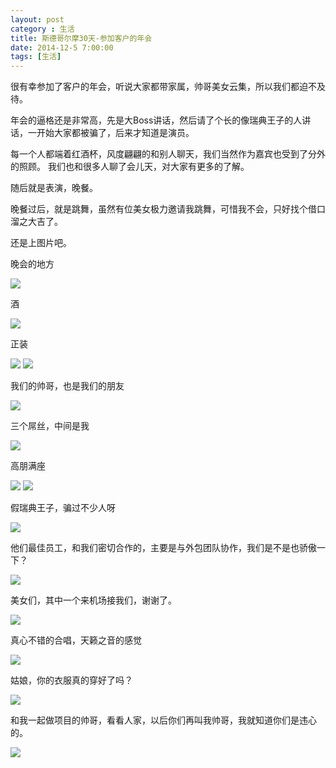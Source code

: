 ```yaml
---
layout: post
category : 生活
title: 斯德哥尔摩30天-参加客户的年会
date: 2014-12-5 7:00:00
tags: [生活]
---
```



很有幸参加了客户的年会，听说大家都带家属，帅哥美女云集，所以我们都迫不及待。

年会的逼格还是非常高，先是大Boss讲话，然后请了个长的像瑞典王子的人讲话，一开始大家都被骗了，后来才知道是演员。

每一个人都端着红酒杯，风度翩翩的和别人聊天，我们当然作为嘉宾也受到了分外的照顾。 我们也和很多人聊了会儿天，对大家有更多的了解。

随后就是表演，晚餐。

晚餐过后，就是跳舞，虽然有位美女极力邀请我跳舞，可惜我不会，只好找个借口溜之大吉了。

还是上图片吧。



晚会的地方

<img class="img-responsive" src="https://cdn.jsdelivr.net/gh/wangdeshui/blogpics@master/winter-party/1.jpg"/>

酒

<img class="img-responsive" src="https://cdn.jsdelivr.net/gh/wangdeshui/blogpics@master/winter-party/2.jpg"/>

正装

<img class="img-responsive" src="https://cdn.jsdelivr.net/gh/wangdeshui/blogpics@master/winter-party/3.jpg"/>


<img class="img-responsive" src="https://cdn.jsdelivr.net/gh/wangdeshui/blogpics@master/winter-party/4.jpg"/>

我们的帅哥，也是我们的朋友

<img class="img-responsive" src="https://cdn.jsdelivr.net/gh/wangdeshui/blogpics@master/winter-party/5.jpg"/>

三个屌丝，中间是我

<img class="img-responsive" src="https://cdn.jsdelivr.net/gh/wangdeshui/blogpics@master/winter-party/6.jpg"/>

高朋满座

<img class="img-responsive" src="https://cdn.jsdelivr.net/gh/wangdeshui/blogpics@master/winter-party/7.jpg"/>

<img class="img-responsive" src="https://cdn.jsdelivr.net/gh/wangdeshui/blogpics@master/winter-party/8.jpg"/>


假瑞典王子，骗过不少人呀

<img class="img-responsive" src="https://cdn.jsdelivr.net/gh/wangdeshui/blogpics@master/winter-party/9.jpg"/>

他们最佳员工，和我们密切合作的，主要是与外包团队协作，我们是不是也骄傲一下？

<img  class="img-responsive" src="https://cdn.jsdelivr.net/gh/wangdeshui/blogpics@master/winter-party/10.jpg"/>

美女们，其中一个来机场接我们，谢谢了。

<img  class="img-responsive" src="https://cdn.jsdelivr.net/gh/wangdeshui/blogpics@master/winter-party/11.jpg"/>

真心不错的合唱，天籁之音的感觉

<img class="img-responsive" src="https://cdn.jsdelivr.net/gh/wangdeshui/blogpics@master/winter-party/12.jpg"/>

姑娘，你的衣服真的穿好了吗？

<img class="img-responsive" src="https://cdn.jsdelivr.net/gh/wangdeshui/blogpics@master/winter-party/13.jpg"/>

和我一起做项目的帅哥，看看人家，以后你们再叫我帅哥，我就知道你们是违心的。

<img class="img-responsive" src="https://cdn.jsdelivr.net/gh/wangdeshui/blogpics@master/winter-party/14.jpg"/>


